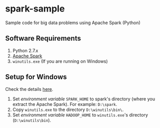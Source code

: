 # spark-sample
Sample code for big data problems using Apache Spark (Python)

## Software Requirements
1. Python 2.7.x
2. [Apache Spark](http://spark.apache.org/)
3. `winutils.exe` (If you are running on Windows)

## Setup for Windows
Check the details [here](http://nishutayaltech.blogspot.co.id/2015/04/how-to-run-apache-spark-on-windows7-in.html).

1.  Set *environment variable* `SPARK_HOME` to spark's directory (where you extract the Apache Spark). For example: `D:\spark`. 
2.  Copy `winutils.exe` to the directory `D:\winutils\bin\`.
3.  Set *environment variable* `HADOOP_HOME` to `winutils.exe`'s directory (`D:\winutils\bin`).
